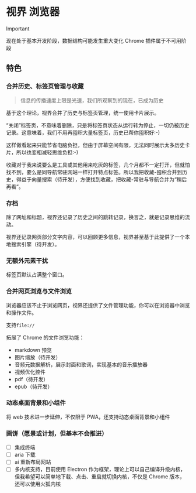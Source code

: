 # 视界 浏览器

> [!IMPORTANT]
> 现在处于基本开发阶段，数据结构可能发生重大变化
> Chrome 插件属于不可用阶段

## 特色

### 合并历史、标签页管理与收藏

> 信息的传播速度上限是光速，我们所观察到的现在，已成为历史

基于这个理论，视界合并了历史与标签页管理，统一使用卡片展示。

“关闭”标签页，不意味着删除，只是将标签页状态从运行转为停止，一切仍被历史记录。这意味着，我们不用再囤积大量标签页，历史已帮你囤积好:-)

这样做看起来只能节省电脑负担，但由于屏幕空间有限，无法同时展示太多历史卡片，所以也变相减轻思维负担:-)

收藏对于我来说要么是工具或其他用来吃灰的标签，几个月都不一定打开，但就怕找不到，要么是同导航常驻网站一样打开特点标签。所以我把收藏-囤积合并到历史，得益于向量搜索（待开发），方便找到收藏，把收藏-常驻与导航合并为“稍后再看”。

### 存档

除了网址和标题，视界还记录了历史之间的跳转记录，换言之，就是记录思维的流动。

视界还记录网页部分文字内容，可以回顾更多信息，视界甚至基于此提供了一个本地搜索引擎（待开发）。

### 无额外元素干扰

标签页默认占满整个窗口。

### 合并网页浏览与文件浏览

浏览器应该不止于浏览网页，视界还提供了文件管理功能，你可以在浏览器中浏览和操作文件。

支持`file://`

拓展了 Chrome 的文件浏览功能：

-   markdown 预览
-   图片缩放（待开发）
-   音频元数据解析，展示封面和歌词，实现基本的音乐播放器
-   视频优化控件
-   pdf（待开发）
-   epub（待开发）

### 动态桌面背景和小组件

将 web 技术进一步延伸，不仅限于 PWA，还支持动态桌面背景和小组件

### 画饼（愿景或计划，但基本**不会推进**）

-   [ ] 集成终端
-   [ ] aria 下载
-   [ ] ai 重新布局网站
-   [ ] 多内核支持，目前使用 Electron 作为框架，理论上可以自己编译升级内核，但我希望可以简单地下载、点击、重启就切换内核，不仅是 Chrome 版本，还可以使用火狐内核
